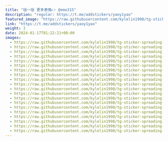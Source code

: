 ```yaml
---
title: "瑶一瑶 更多表情👉 @emo315"
description: "regular: https://t.me/addstickers/yaoy1yao"
featured_image: "https://raw.githubusercontent.com/kylelin1998/tg-sticker-spreading-worldwide-images/main/img/23161a6e-1275-4cab-8cdd-65ee0aa38065.jpg"
link: "https://t.me/addstickers/yaoy1yao"
weight: 3
date: 2024-01-17T01:22:21+08:00
images:
  - https://raw.githubusercontent.com/kylelin1998/tg-sticker-spreading-worldwide-images/main/img/23161a6e-1275-4cab-8cdd-65ee0aa38065.jpg
  - https://raw.githubusercontent.com/kylelin1998/tg-sticker-spreading-worldwide-images/main/img/cd71c6c4-d003-4361-a3cc-7e6aab315ec6.jpg
  - https://raw.githubusercontent.com/kylelin1998/tg-sticker-spreading-worldwide-images/main/img/5cd452c0-37e3-434d-8128-088a335f3c2a.jpg
  - https://raw.githubusercontent.com/kylelin1998/tg-sticker-spreading-worldwide-images/main/img/d6fe1e33-b02b-4a12-9711-4378a5ceb9f3.jpg
  - https://raw.githubusercontent.com/kylelin1998/tg-sticker-spreading-worldwide-images/main/img/14b90b9b-bd8f-414e-8229-dc91285e210a.jpg
  - https://raw.githubusercontent.com/kylelin1998/tg-sticker-spreading-worldwide-images/main/img/b07fc82f-2879-492e-9739-67744fb59e53.jpg
  - https://raw.githubusercontent.com/kylelin1998/tg-sticker-spreading-worldwide-images/main/img/88962e9c-dd28-4aa8-867e-c463757158b4.jpg
  - https://raw.githubusercontent.com/kylelin1998/tg-sticker-spreading-worldwide-images/main/img/a23d115b-312a-4832-a28a-90171b386648.jpg
  - https://raw.githubusercontent.com/kylelin1998/tg-sticker-spreading-worldwide-images/main/img/f8bc4651-864c-451c-8f7e-abe563d94880.jpg
  - https://raw.githubusercontent.com/kylelin1998/tg-sticker-spreading-worldwide-images/main/img/cb620308-00bc-4226-bf25-8adc8df0a038.jpg
  - https://raw.githubusercontent.com/kylelin1998/tg-sticker-spreading-worldwide-images/main/img/3cfb3bef-aa6f-4f91-9b25-f5ff52059b23.jpg
  - https://raw.githubusercontent.com/kylelin1998/tg-sticker-spreading-worldwide-images/main/img/3f405e51-7954-42c8-a56d-f35c27a9fa98.jpg
  - https://raw.githubusercontent.com/kylelin1998/tg-sticker-spreading-worldwide-images/main/img/fa1306ac-2352-437a-a1f6-a6017c5f6879.jpg
  - https://raw.githubusercontent.com/kylelin1998/tg-sticker-spreading-worldwide-images/main/img/4ffd7f19-81e6-4d77-867d-97d9ba9d1760.jpg
  - https://raw.githubusercontent.com/kylelin1998/tg-sticker-spreading-worldwide-images/main/img/1baa88d8-1f09-4b89-bd3e-e67737d3eb5f.jpg
  - https://raw.githubusercontent.com/kylelin1998/tg-sticker-spreading-worldwide-images/main/img/87717b32-b9e2-46c8-b00a-d946b317322f.jpg
  - https://raw.githubusercontent.com/kylelin1998/tg-sticker-spreading-worldwide-images/main/img/64401716-4ac9-4cc1-bfe4-a646924e2b05.jpg
  - https://raw.githubusercontent.com/kylelin1998/tg-sticker-spreading-worldwide-images/main/img/172587d0-248d-4857-8b94-3aa377a1c420.jpg
  - https://raw.githubusercontent.com/kylelin1998/tg-sticker-spreading-worldwide-images/main/img/891ea2ea-d06a-46f8-8bb9-4147963237b9.jpg
  - https://raw.githubusercontent.com/kylelin1998/tg-sticker-spreading-worldwide-images/main/img/feae64eb-966f-41a4-abc0-410f2b8d9c48.jpg
---
```

